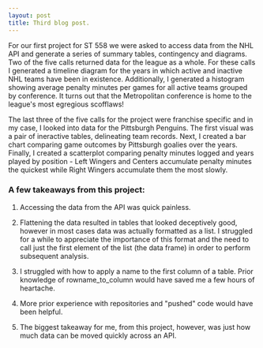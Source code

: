 ```yaml
---
layout: post
title: Third blog post.
---
```

For our first project for ST 558 we were asked to access data from the NHL API and generate a series of summary tables, contingency and diagrams. Two of the five calls returned data for the league as a whole. For these calls I generated a timeline diagram for the years in which active and inactive NHL teams have been in existence. Additionally, I generated a histogram showing average penalty minutes per games for all active teams grouped by conference. It turns out that the Metropolitan conference is home to the league's most egregious scofflaws!

The last three of the five calls for the project were franchise specific and in my case, I looked into data for the Pittsburgh Penguins. The first visual was a pair of ineractive tables, delineating team records. Next, I created a bar chart comparing game outcomes by Pittsburgh goalies over the years. Finally, I created a scatterplot comparing penalty minutes logged and years played by position - Left Wingers and Centers accumulate penalty minutes the quickest while Right Wingers accumulate them the most slowly.

### A few takeaways from this project:

1) Accessing the data from the API was quick painless.

2) Flattening the data resulted in tables that looked deceptively good, however in most cases data was actually formatted as a list. I struggled for a while to appreciate the importance of this format and the need to call just the first element of the list (the data frame) in order to perform subsequent analysis. 

3) I struggled with how to apply a name to the first column of a table. Prior knowledge of rowname_to_column would have saved me a few hours of heartache. 

4) More prior experience with repositories and "pushed" code would have been helpful.

5) The biggest takeaway for me, from this project, however, was just how much data can be moved quickly across an API.


